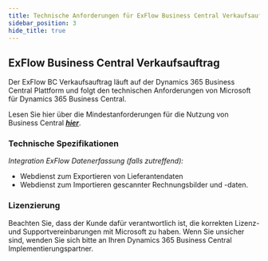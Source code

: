 ```yaml
---
title: Technische Anforderungen für ExFlow Business Central Verkaufsauftrag
sidebar_position: 3
hide_title: true
---
```


## ExFlow Business Central Verkaufsauftrag
Der ExFlow BC Verkaufsauftrag läuft auf der Dynamics 365 Business Central Plattform und folgt den technischen Anforderungen von Microsoft für Dynamics 365 Business Central.

Lesen Sie hier über die Mindestanforderungen für die Nutzung von Business Central [***hier***](https://docs.microsoft.com/en-us/dynamics365/business-central/product-requirements).<br/>

### Technische Spezifikationen

*Integration ExFlow Datenerfassung (falls zutreffend):*<br/>
* Webdienst zum Exportieren von Lieferantendaten<br/>
* Webdienst zum Importieren gescannter Rechnungsbilder und -daten.<br/>

### Lizenzierung
Beachten Sie, dass der Kunde dafür verantwortlich ist, die korrekten Lizenz- und Supportvereinbarungen mit Microsoft zu haben.
Wenn Sie unsicher sind, wenden Sie sich bitte an Ihren Dynamics 365 Business Central Implementierungspartner.
